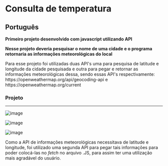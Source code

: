# Consulta de temperatura

<h2>Português</h2>

<b>Primeiro projeto desenvolvido com javascript utilizando API</b>

<b>Nesse projeto deveria pesquisar o nome de uma cidade e o programa retornaria as informações meteorológicas do local</b>

<p>Para esse projeto foi utilizadas duas API's uma para pesquisa de latitude e longitude da cidade pesquisada e outra para pegar e retornar as informações meteorológicas dessa, sendo essas API's respectivamente: https://openweathermap.org/api/geocoding-api e https://openweathermap.org/current</p>


<h3>Projeto</h3>
<hr>

![image](https://user-images.githubusercontent.com/88800549/156640347-3cc9f1a6-d06d-473d-a63c-53d7cbcffd0f.png)

![image](https://user-images.githubusercontent.com/88800549/156640397-a7fc3110-0b7e-44ee-b01f-757bb83a3812.png)

![image](https://user-images.githubusercontent.com/88800549/156640489-018e7090-deda-41f6-9cfa-a0b20425dcee.png)


Como a API de informações meteorológicas necessitava de latitude e longitude, foi utilizado uma segunda API para pegar tais informações para poder colocá-las no _fetch_ no arquivo .JS, para assim ter uma utilização mais agradável do usuário.

